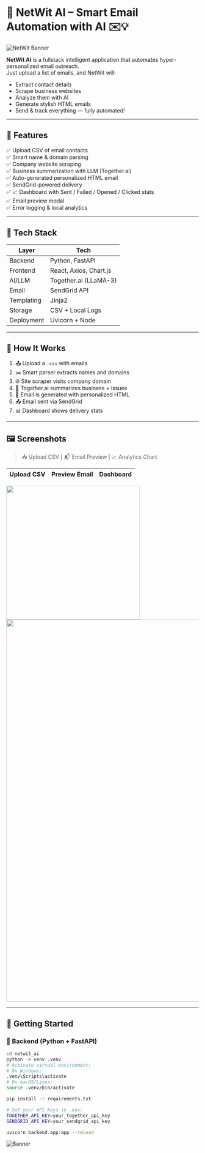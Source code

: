 # 🚀 NetWit AI – Smart Email Automation with AI ✉️💡

![NetWit Banner](https://img.shields.io/badge/Smart%20Email%20AI-FastAPI%20%7C%20React%20%7C%20LLM-blueviolet?style=flat-square)

**NetWit AI** is a fullstack intelligent application that automates hyper-personalized email outreach.  
Just upload a list of emails, and NetWit will:
- Extract contact details
- Scrape business websites
- Analyze them with AI
- Generate stylish HTML emails
- Send & track everything — fully automated!

---

## 🌟 Features

✅ Upload CSV of email contacts  
✅ Smart name & domain parsing  
✅ Company website scraping  
✅ Business summarization with LLM (Together.ai)  
✅ Auto-generated personalized HTML email  
✅ SendGrid-powered delivery  
✅ 📈 Dashboard with Sent / Failed / Opened / Clicked stats  
✅ Email preview modal  
✅ Error logging & local analytics  

---

## 🧠 Tech Stack

| Layer        | Tech                        |
|-------------|-----------------------------|
| Backend      | Python, FastAPI             |
| Frontend     | React, Axios, Chart.js      |
| AI/LLM       | Together.ai (LLaMA-3)       |
| Email        | SendGrid API                |
| Templating   | Jinja2                      |
| Storage      | CSV + Local Logs            |
| Deployment   | Uvicorn + Node              |

---

## 🔧 How It Works

1. 📤 Upload a `.csv` with emails
2. ✂️ Smart parser extracts names and domains
3. 🌐 Site scraper visits company domain
4. 🧠 Together.ai summarizes business + issues
5. 💌 Email is generated with personalized HTML
6. 📤 Email sent via SendGrid
7. 📊 Dashboard shows delivery stats

---

## 🖼️ Screenshots

> 📥 Upload CSV | 📬 Email Preview | 📈 Analytics Chart

| Upload CSV | Preview Email | Dashboard |
|------------|----------------|------------|
<img src="https://github.com/user-attachments/assets/0ff04fbe-e83b-4c85-a57a-374296e3af8c" width="350"/>
<img src="https://github.com/user-attachments/assets/040c8bdf-0653-4b9b-a61b-574a7e906d76" width="1000"/>




---

## 🚀 Getting Started

### 🔹 Backend (Python + FastAPI)

```bash
cd netwit_ai
python -m venv .venv
# Activate virtual environment:
# On Windows:
.venv\Scripts\activate
# On macOS/Linux:
source .venv/bin/activate

pip install -r requirements.txt

# Set your API keys in .env:
TOGETHER_API_KEY=your_together_api_key
SENDGRID_API_KEY=your_sendgrid_api_key

uvicorn backend.app:app --reload
```

![Banner](https://yourimageurl.com/banner.gif)





